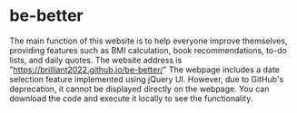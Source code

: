# be-better
The main function of this website is to help everyone improve themselves, providing features such as BMI calculation, book recommendations, to-do lists, and daily quotes.
The website address is "https://brilliant2022.github.io/be-better/"
The webpage includes a date selection feature implemented using jQuery UI. However, due to GitHub's deprecation, it cannot be displayed directly on the webpage. You can download the code and execute it locally to see the functionality.
